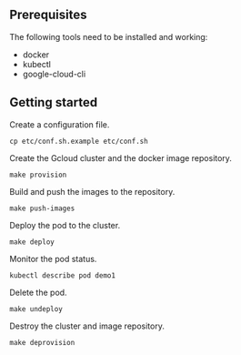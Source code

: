 <!--
SPDX-FileCopyrightText: 2022 Michael Jeanson <mjeanson@efficios.com>

SPDX-License-Identifier: MIT
-->

Prerequisites
----------------

The following tools need to be installed and working:

  - docker
  - kubectl
  - google-cloud-cli

Getting started
---------------
Create a configuration file.

    cp etc/conf.sh.example etc/conf.sh
 
 Create the Gcloud cluster and the docker image repository.
 
    make provision

Build and push the images to the repository.

    make push-images

Deploy the pod to the cluster.
 
    make deploy

Monitor the pod status.

    kubectl describe pod demo1
  
Delete the pod.

    make undeploy

Destroy the cluster and image repository.

    make deprovision
